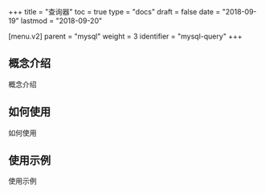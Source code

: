 +++
title = "查询器"
toc = true
type = "docs"
draft = false
date = "2018-09-19"
lastmod = "2018-09-20"

[menu.v2]
  parent = "mysql"
  weight = 3
  identifier = "mysql-query"
+++

## 概念介绍

概念介绍

## 如何使用

如何使用

## 使用示例

使用示例
